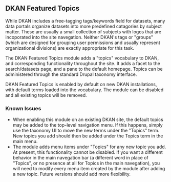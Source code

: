 ## DKAN Featured Topics

While DKAN includes a free-tagging tags/keywords field for datasets, many data portals organize datasets into more predefined catagories by subject matter. These are usually a small collection of subjects with logos that are incoporated into the site navegation. Neither DKAN's tags or "groups" (which are designed for grouping user permissions and usually represent organizational divisions) are exactly appropriate for this task.

The DKAN Featured Topics module adds a "topics" vocabulary to DKAN, and corresponding functionality throughout the site. It adds a facet to the search/datasets page, and a pane to the default homepage. Topics can be administered through the standard Drupal taxonomy interface.

DKAN Featured Topics is enabled by default on new DKAN installations, with default terms loaded into the vocabulary. The module can be disabled and all existing topics will be removed.

### Known Issues

* When enabling this module on an existing DKAN site, the default topics may be added to the top-level navigation menu. If this happens, simply use the taxonomy UI to move the new terms under the "Topics" term. New topics you add should then be added under the Topics term in the main menu.
* The module adds menu items under "Topics" for any new topic you add. At present, this functionality cannot be disabled. If you want a different behavior in the main navegation bar (a different word in place of "Topics", or no presence at all for Topics in the main navegation), you will need to modify every menu item created by the module after adding a new topic. Future versions should add more flexibility.
